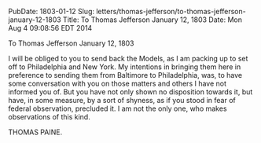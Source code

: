 PubDate: 1803-01-12
Slug: letters/thomas-jefferson/to-thomas-jefferson-january-12-1803
Title: To Thomas Jefferson January 12, 1803
Date: Mon Aug  4 09:08:56 EDT 2014

   To Thomas Jefferson January 12, 1803

   I will be obliged to you to send back the Models, as I am packing up to
   set off to Philadelphia and New York. My intentions in bringing them here
   in preference to sending them from Baltimore to Philadelphia, was, to have
   some conversation with you on those matters and others I have not informed
   you of. But you have not only shown no disposition towards it, but have,
   in some measure, by a sort of shyness, as if you stood in fear of federal
   observation, precluded it. I am not the only one, who makes observations
   of this kind.

   THOMAS PAINE.
